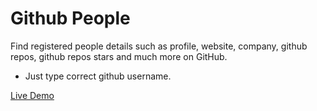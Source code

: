 # Github People

Find registered people details such as profile, website, company, github repos, github repos stars and much more on GitHub.

- Just type correct github username.

[Live Demo](https://golamrabbiazad.github.io/github-people/)
